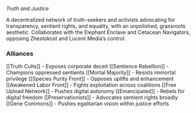 *Truth and Justice*

A decentralized network of truth-seekers and activists advocating for transparency, sentient rights, and equality, with an unpolished, grassroots aesthetic.
Collaborates with the Elephant Enclave and Cetacean Navigators, opposing Zhestokost and Lucent Media’s control.

### Alliances
[[Truth Cults]] - Exposes corporate deceit
[[Sentience Rebellion]] - Champions oppressed sentients
[[Mortal Majority]] - Resists immortal privilege
[[Species Purity Front]] - Opposes uplifts and enhancement
[[Awakened Labor Front]] - Fights exploitation across coalitions
[[Free Upload Network]] - Pushes digital autonomy
[[Emancipated]] - Rebels for digital freedom
[[Preservationists]] - Advocates sentient rights broadly
[[Gene Commons]] - Pushes egalitarian vision within justice efforts
